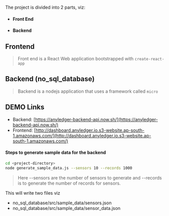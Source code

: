 
The project is divided into 2 parts, viz:

- #### Front End
- #### Backend

## Frontend

> Front end is a React Web application bootstrapped with `create-react-app`

## Backend (no_sql_database)

> Backend is a nodejs application that uses a framework called `micro`

## DEMO Links

- Backend: [https://anyledger-backend-api.now.sh/](https://anyledger-backend-api.now.sh/)
- Frontend: [http://dashboard.anyledger.io.s3-website.ap-south-1.amazonaws.com/](http://dashboard.anyledger.io.s3-website.ap-south-1.amazonaws.com/)

#### Steps to generate sample data for the backend

```bash
cd <project-directory>
node generate_sample_data.js --sensors 10 --records 1000
```

> Here --sensors are the number of sensors to generate and --records is to generate the number of records for sensors.

This will write two files viz

- no_sql_database/src/sample_data/sensors.json 
- no_sql_database/src/sample_data/sensor_data.json 
